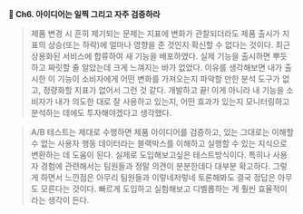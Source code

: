 **📕 Ch6. 아이디어는 일찍 그리고 자주 검증하라**
> 제품 변경 시 흔히 제기되는 문제는 지표에 변화가 관찰되더라도 제품 출시가 지표의 상승(또는 하락)에 얼마나 영향을 준 것인지 확신할 수 없다는 것이다.
최근 상용화된 서비스에 합류하여 새 기능을 배포하였다. 실제 기능을 출시하면 뿌듯하고 짜릿할 줄 알았는데 크게 느껴지는 바가 없었다. 이유를 생각해보면 내가 출시한 이 기능이 소비자에게 어떤 변화를 가져오는지 파악할 만한 분석 도구가 없고, 정량화할 지표가 없어서 그런 것 같다.
개발하고 끝! 이게 아니라 내 기능을 소비자가 내가 의도한 대로 잘 사용하고 있는지, 어떤 효과가 있는지 모니터링하고 분석하는 데에도 투자해야겠다고 생각했다.

> A/B 테스트는 제대로 수행하면 제품 아이디어를 검증하고, 있는 그대로는 이해할 수 없는 사용자 행동 데이터라는 블랙박스를 이해하고 실행할 수 있는 지식으로 변환하는 데 도움이 된다.
실제로 도입해보고싶은 테스트방식이다. 특히나 사용자 경험에 관련해서는 팀원들과 정말 의견이 분분한데다 대부분 확고하다. 그렇게 하면서 느낀점은 아무리 팀원들과 이렇네저렇네 토론해봐도 결국 정답은 아무도 모른다는 것이다. 빠르게 도입하고 실험해보고 디벨롭하는 게 훨씬 효율적이라는 생각이 든다.

